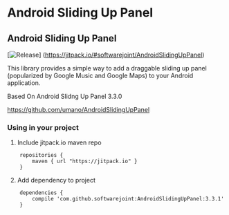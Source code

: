 Android Sliding Up Panel
=========================

## Android Sliding Up Panel

[![Release](https://jitpack.io/v/softwarejoint/AndroidSlidingUpPanel.svg)]
(https://jitpack.io/#softwarejoint/AndroidSlidingUpPanel)

This library provides a simple way to add a draggable sliding up panel (popularized by Google Music and Google Maps) to your Android application.

Based On Android Slidng Up Panel 3.3.0

https://github.com/umano/AndroidSlidingUpPanel

### Using in your project

1. Include jitpack.io maven repo

```
    repositories {
        maven { url "https://jitpack.io" }
    }

```

2. Add dependency to project

```
    dependencies {
	    compile 'com.github.softwarejoint:AndroidSlidingUpPanel:3.3.1'
	}

```